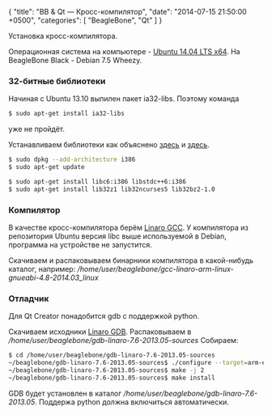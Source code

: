 {
  "title": "BB & Qt — Кросс-компилятор",
  "date": "2014-07-15 21:50:00 +0500",
  "categories": [ "BeagleBone", "Qt" ]
}

Установка кросс-компилятора.
<!-- more -->

Операционная система на компьютере - [Ubuntu 14.04 LTS x64](http://releases.ubuntu.com/14.04/).
На BeagleBone Black - Debian 7.5 Wheezy.

### 32-битные библиотеки
Начиная с Ubuntu 13.10 выпилен пакет ia32-libs. Поэтому команда 
```bash
$ sudo apt-get install ia32-libs
```
уже не пройдёт.

Устанавливаем библиотеки как объяснено [здесь](http://www.linuxrussia.com/2014/02/32-libs-ubuntu.html) и [здесь](http://gnuarmeclipse.livius.net/blog/toolchain-install/).
```bash
$ sudo dpkg --add-architecture i386
$ sudo apt-get update 

$ sudo apt-get install libc6:i386 libstdc++6:i386
$ sudo apt-get install lib32z1 lib32ncurses5 lib32bz2-1.0
```

### Компилятор

В качестве кросс-компилятора берём [Linaro GCC](https://launchpad.net/gcc-linaro/).
У компилятора из репозитория Ubuntu версия libc выше используемой в Debian, программа на устройстве не запустится.

Скачиваем и распаковываем бинарники компилятора в какой-нибудь каталог, например:
<i>/home/user/beaglebone/gcc-linaro-arm-linux-gnueabi-4.8-2014.03_linux</i>

### Отладчик

Для Qt Creator понадобится gdb с поддержкой python.

Скачиваем исходники [Linaro GDB](https://launchpad.net/gdb-linaro/+download).
Распаковываем в <i>/home/user/beaglebone/gdb-linaro-7.6-2013.05-sources</i>
Собираем:
```bash
$ cd /home/user/beaglebone/gdb-linaro-7.6-2013.05-sources
~/beaglebone/gdb-linaro-7.6-2013.05-sources$ ./configure --target=arm-elf-linux-gnueabihf --prefix=/home/user/beaglebone/gdb-linaro-7.6-2013.05
~/beaglebone/gdb-linaro-7.6-2013.05-sources$ make -j 2
~/beaglebone/gdb-linaro-7.6-2013.05-sources$ make install
```
GDB будет установлен в каталог <i>/home/user/beaglebone/gdb-linaro-7.6-2013.05</i>. Поддержа python должна включиться автоматически.
